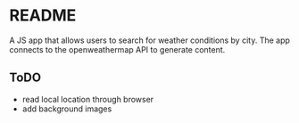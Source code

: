 # README #

A JS app that allows users to search for weather conditions by city. The app connects to the openweathermap API to generate content.

## ToDO ##

* read local location through browser
* add background images
